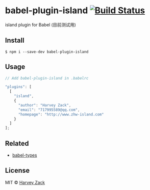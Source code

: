 # babel-plugin-island [![Build Status](https://www.travis-ci.org/zhw2590582/island-webpack-plugin.svg?branch=master)](https://www.travis-ci.org/zhw2590582/island-webpack-plugin)

island plugin for Babel (目前测试用)

## Install

```
$ npm i --save-dev babel-plugin-island
```

## Usage

```js
// Add babel-plugin-island in .babelrc

"plugins": [
  [
    "island",
    {
      "author": "Harvey Zack",
      "email": "717995589@qq.com",
      "homepage": "http://www.zhw-island.com"
    }
  ]
];
```

## Related

- [babel-types](https://github.com/babel/babel/tree/master/packages/babel-types)


## License

MIT © [Harvey Zack](https://www.zhw-island.com/)
